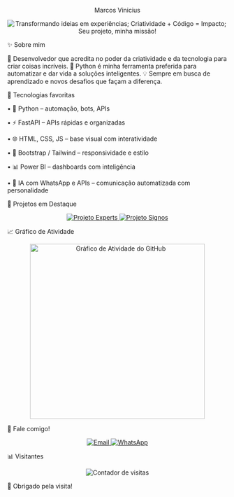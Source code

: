<p align="center"> Marcos Vinicius </p>

<p align="center">
  <img src="https://readme-typing-svg.herokuapp.com?font=Orbitron&size=22&pause=1200&color=000000&center=true&vCenter=true&width=600&lines=Transformando+ideias+em+experiências;Criatividade+%2B+Código+%3D+Impacto;Seu+projeto+%2C+minha+missão!" alt="Transformando ideias em experiências; Criatividade + Código = Impacto; Seu projeto, minha missão!" />
</p>




✨ Sobre mim

🎨 Desenvolvedor que acredita no poder da criatividade e da tecnologia para criar coisas incríveis.
🐍 Python é minha ferramenta preferida para automatizar e dar vida a soluções inteligentes.
💡 Sempre em busca de aprendizado e novos desafios que façam a diferença.




🌟 Tecnologias favoritas

•
🐍 Python – automação, bots, APIs

•
⚡ FastAPI – APIs rápidas e organizadas

•
🌐 HTML, CSS, JS – base visual com interatividade

•
💜 Bootstrap / Tailwind – responsividade e estilo

•
📊 Power BI – dashboards com inteligência

•
🤖 IA com WhatsApp e APIs – comunicação automatizada com personalidade




🚀 Projetos em Destaque

<p align="center">
  <a href="https://github.com/Marcozmr/Experts">
    <img src="https://github-readme-stats.vercel.app/api/pin/?username=Marcozmr&repo=Experts&theme=highcontrast&border_color=FFD700&title_color=FFD700" alt="Projeto Experts" />
  </a>
  <a href="https://github.com/Marcozmr/project-signos">
    <img src="https://github-readme-stats.vercel.app/api/pin/?username=Marcozmr&repo=project-signos&theme=cobalt&border_color=8E44AD&title_color=F9CFF3" alt="Projeto Signos" />
  </a>
</p>




📈 Gráfico de Atividade

<p align="center">
  <img src="https://github-readme-stats.vercel.app/api?username=Marcozmr&show_icons=true&theme=tokyonight&hide_title=true&count_private=true&include_all_commits=true&hide=issues&hide_border=true" width="400" alt="Gráfico de Atividade do GitHub" />
</p>




💌 Fale comigo!

<p align="center">
  <a href="mailto:mr.vinicius1@icloud.com" target="_blank">
    <img src="https://img.shields.io/badge/Email-000000?style=for-the-badge&logo=gmail&logoColor=white" alt="Email" />
  </a>
  <a href="https://wa.me/5516982319218" target="_blank">
    <img src="https://img.shields.io/badge/WhatsApp-25D366?style=for-the-badge&logo=whatsapp&logoColor=white" alt="WhatsApp" />
  </a>
</p>




📊 Visitantes

<p align="center">
  <img src="https://profile-counter.glitch.me/{Marcozmr}/count.svg" alt="Contador de visitas" />
</p>




💖 Obrigado pela visita!

